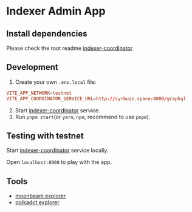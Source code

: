 # Indexer Admin App

## Install dependencies

Please check the root readme [indexer-coordinator](https://github.com/subquery/indexer-coordinator)

## Development

1. Create your own `.env.local` file:

```conf
VITE_APP_NETWORK=testnet
VITE_APP_COORDINATOR_SERVICE_URL=http://cyrbuzz.space:8000/graphql
```

2. Start [indexer-coordinator](https://github.com/subquery/indexer-coordinator/apps/indexer-coordinator) service.
3. Run `pnpm start`(or `yarn`, `npm`, recommend to use `pnpm`).

## Testing with testnet

Start [indexer-coordinator](https://github.com/subquery/indexer-coordinator/apps/indexer-coordinator) service locally.

Open `localhost:8008` to play with the app.

## Tools

- [moonbeam explorer](https://moonbeam-explorer.netlify.app/?network=MoonbeamDevNode)
- [polkadot explorer](https://polkadot.js.org/apps/#/explorer)

##
